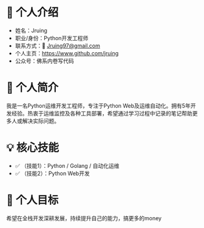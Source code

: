 # 📌 个人介绍
- 姓名：Jruing
- 职业/身份：Python开发工程师
- 联系方式：📧 Jruing97@gmail.com
- 个人主页：https://www.github.com/jruing
- 公众号：佛系内卷写代码

# 📝 个人简介
我是一名Python运维开发工程师，专注于Python Web及运维自动化。拥有5年开发经验。热衷于运维监控及各种工具部署，希望通过学习过程中记录的笔记帮助更多人或解决实际问题。

# 💡 核心技能
- ✅ （技能1）：Python / Golang / 自动化运维
- ✅ （技能2）：Python Web开发

# 🎯 个人目标
希望在全栈开发深耕发展，持续提升自己的能力，搞更多的money